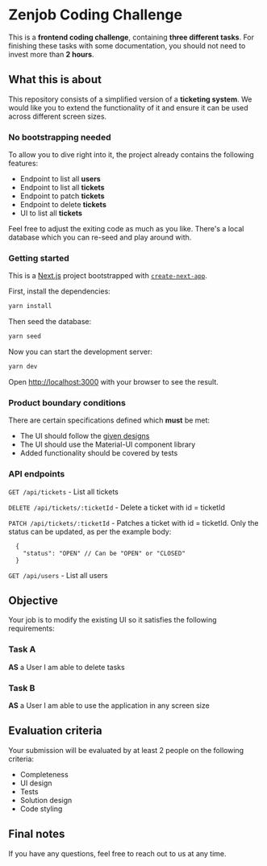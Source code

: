 # Zenjob Coding Challenge

This is a **frontend coding challenge**, containing **three different tasks**. For finishing these tasks with some documentation, you should not need to invest more than **2 hours**.

## What this is about

This repository consists of a simplified version of a **ticketing system**. We would like you to extend the functionality of it and ensure it can be used across different screen sizes.

### No bootstrapping needed

To allow you to dive right into it, the project already contains the following features:

- Endpoint to list all **users**
- Endpoint to list all **tickets**
- Endpoint to patch **tickets**
- Endpoint to delete **tickets**
- UI to list all **tickets**

Feel free to adjust the exiting code as much as you like. There's a local database which you can re-seed and play around with.

### Getting started

This is a [Next.js](https://nextjs.org/) project bootstrapped with [`create-next-app`](https://github.com/vercel/next.js/tree/canary/packages/create-next-app).

First, install the dependencies:

```bash
yarn install
```

Then seed the database:

```bash
yarn seed
```

Now you can start the development server:

```bash
yarn dev
```

Open [http://localhost:3000](http://localhost:3000) with your browser to see the result.

### Product boundary conditions

There are certain specifications defined which **must** be met:

- The UI should follow the [given designs](https://www.figma.com/file/XRLLHLtNSgEKSQGE4kaFQ9/Front-end-Task?node-id=0%3A1)
- The UI should use the Material-UI component library
- Added functionality should be covered by tests

### API endpoints

`GET /api/tickets` - List all tickets

`DELETE /api/tickets/:ticketId` - Delete a ticket with id = ticketId

`PATCH /api/tickets/:ticketId` - Patches a ticket with id = ticketId. Only the status can be updated, as per the example body:

```
  {
    "status": "OPEN" // Can be "OPEN" or "CLOSED"
  }
```

`GET /api/users` - List all users

## Objective

Your job is to modify the existing UI so it satisfies the following requirements:

### Task A

**AS** a User
I am able to delete tasks

### Task B

**AS** a User
I am able to use the application in any screen size

## Evaluation criteria

Your submission will be evaluated by at least 2 people on the following criteria:

- Completeness
- UI design
- Tests
- Solution design
- Code styling

## Final notes

If you have any questions, feel free to reach out to us at any time.
